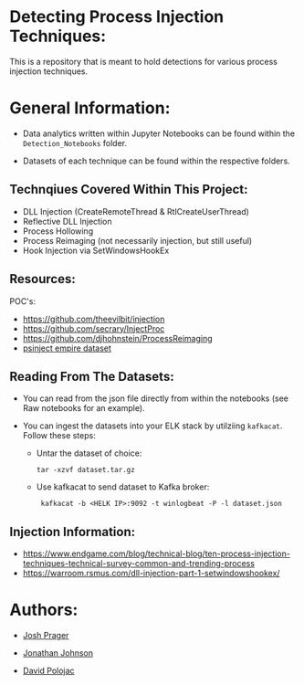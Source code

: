 # Detecting Process Injection Techniques:
This is a repository that is meant to hold detections for various process injection techniques.

# General Information: 

* Data analytics written within Jupyter Notebooks can be found within the `Detection_Notebooks` folder. 

* Datasets of each technique can be found within the respective folders. 

## Technqiues Covered Within This Project:
* DLL Injection (CreateRemoteThread & RtlCreateUserThread)
* Reflective DLL Injection
* Process Hollowing
* Process Reimaging (not necessarily injection, but still useful)
* Hook Injection via SetWindowsHookEx

## Resources: 
POC's:
* https://github.com/theevilbit/injection
* https://github.com/secrary/InjectProc
* https://github.com/djhohnstein/ProcessReimaging
* [psinject empire dataset](https://github.com/hunters-forge/mordor/blob/master/datasets/small/windows/defense_evasion/empire_psinject.tar.gz)
## Reading From The Datasets: 

- You can read from the json file directly from within the notebooks (see Raw notebooks for an example). 

- You can ingest the datasets into your ELK stack by utilziing `kafkacat`.  Follow these steps: 

    *   Untar the dataset of choice:


            tar -xzvf dataset.tar.gz


    -  Use kafkacat to send dataset to Kafka broker:


            kafkacat -b <HELK IP>:9092 -t winlogbeat -P -l dataset.json



## Injection Information: 
* https://www.endgame.com/blog/technical-blog/ten-process-injection-techniques-technical-survey-common-and-trending-process
* https://warroom.rsmus.com/dll-injection-part-1-setwindowshookex/

# Authors:
* [Josh Prager](https://twitter.com/Praga_Prag)

* [Jonathan Johnson](https://twitter.com/jsecurity101)

* [David Polojac](https://twitter.com/@poloh4ck)
